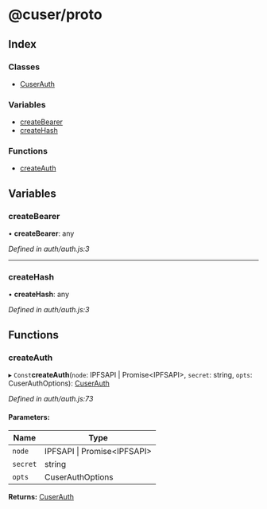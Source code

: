 # @cuser/proto

## Index

### Classes

* [CuserAuth](classes/cuserauth.md)

### Variables

* [createBearer](globals.md#createbearer)
* [createHash](globals.md#createhash)

### Functions

* [createAuth](globals.md#createauth)

## Variables

### createBearer

•  **createBearer**: any

*Defined in auth/auth.js:3*

___

### createHash

•  **createHash**: any

*Defined in auth/auth.js:3*

## Functions

### createAuth

▸ `Const`**createAuth**(`node`: IPFSAPI \| Promise\<IPFSAPI>, `secret`: string, `opts`: CuserAuthOptions): [CuserAuth](classes/cuserauth.md)

*Defined in auth/auth.js:73*

#### Parameters:

Name | Type |
------ | ------ |
`node` | IPFSAPI \| Promise\<IPFSAPI> |
`secret` | string |
`opts` | CuserAuthOptions |

**Returns:** [CuserAuth](classes/cuserauth.md)
